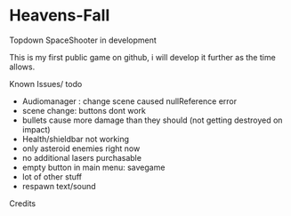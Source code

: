 # Heavens-Fall
Topdown SpaceShooter in development

This is my first public game on github, i will develop it further as the time allows.

Known Issues/ todo
- Audiomanager : change scene caused nullReference error 
- scene change: buttons dont work
- bullets cause more damage than they should (not getting destroyed on impact)
- Health/shieldbar not working
- only asteroid enemies right now
- no additional lasers purchasable
- empty button in main menu: savegame
- lot of other stuff
- respawn text/sound

Credits
